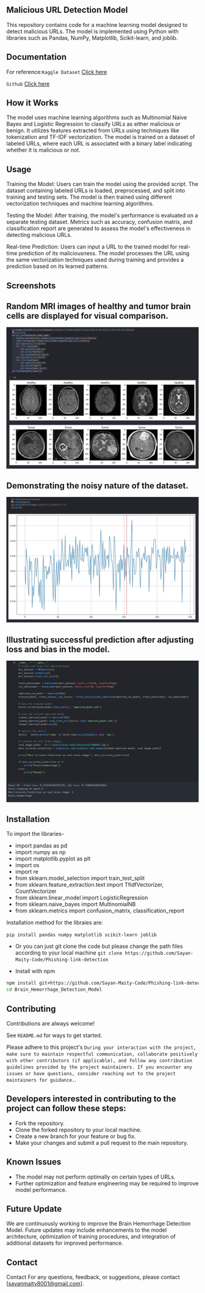 
## Malicious URL Detection Model
This repository contains code for a machine learning model designed to detect malicious URLs. The model is implemented using Python with libraries such as Pandas, NumPy, Matplotlib, Scikit-learn, and joblib.


## Documentation
For reference:`Kaggle Dataset`
[Click here](https://www.kaggle.com/datasets/sid321axn/malicious-urls-dataset)


`Github`
[Click here](https://github.com/topics/malicious-url-detection)


## How it Works
The model uses machine learning algorithms such as Multinomial Naive Bayes and Logistic Regression to classify URLs as either malicious or benign. It utilizes features extracted from URLs using techniques like tokenization and TF-IDF vectorization. The model is trained on a dataset of labeled URLs, where each URL is associated with a binary label indicating whether it is malicious or not.

## Usage
Training the Model: Users can train the model using the provided script. The dataset containing labeled URLs is loaded, preprocessed, and split into training and testing sets. The model is then trained using different vectorization techniques and machine learning algorithms.

Testing the Model: After training, the model's performance is evaluated on a separate testing dataset. Metrics such as accuracy, confusion matrix, and classification report are generated to assess the model's effectiveness in detecting malicious URLs.

Real-time Prediction: Users can input a URL to the trained model for real-time prediction of its maliciousness. The model processes the URL using the same vectorization techniques used during training and provides a prediction based on its learned patterns.
## Screenshots
## Random MRI images of healthy and tumor brain cells are displayed for visual comparison.
![MRI Images Comparison](https://github.com/Sayan-Maity-Code/Brain_Hemorrhage_Detection_Model/blob/main/Screenshots/healthy%26Tumor%20brain%20mri%20img%20for%20comparison.jpg)
                        

## Demonstrating the noisy nature of the dataset.

![Noisy Data](https://github.com/Sayan-Maity-Code/Brain_Hemorrhage_Detection_Model/blob/main/Screenshots/That's%20how%20franctuating%20it%20was%20for%20our%20dataset%20previously.jpg)


## Illustrating successful prediction after adjusting loss and bias in the model.
![Model Success](https://github.com/Sayan-Maity-Code/Brain_Hemorrhage_Detection_Model/blob/main/Screenshots/Success.jpg)




## Installation
To import the libraries-
- import pandas as pd
- import numpy as np
- import matplotlib.pyplot as plt 
- import os
- import re
- from sklearn.model_selection import train_test_split
- from sklearn.feature_extraction.text import TfidfVectorizer, CountVectorizer
- from sklearn.linear_model import LogisticRegression
- from sklearn.naive_bayes import MultinomialNB
- from sklearn.metrics import confusion_matrix, classification_report

Installation method for the libraies are:


```pip install pandas numpy matplotlib scikit-learn joblib```
- Or you can just git clone the code but please change the path files according to your local machine
```git clone https://github.com/Sayan-Maity-Code/Phishing-link-detection```


- Install with npm

```bash
npm install git+https://github.com/Sayan-Maity-Code/Phishing-link-detection
cd Brain_Hemorrhage_Detection_Model
```

## Contributing

Contributions are always welcome!

See `README.md` for ways to get started.

Please adhere to this project's `During your interaction with the project, make sure to maintain respectful communication, collaborate positively with other contributors (if applicable), and follow any contribution guidelines provided by the project maintainers. If you encounter any issues or have questions, consider reaching out to the project maintainers for guidance.`.

## Developers interested in contributing to the project can follow these steps:

- Fork the repository.
- Clone the forked repository to your local machine.
- Create a new branch for your feature or bug fix.
- Make your changes and submit a pull request to the main repository.


## Known Issues
- The model may not perform optimally on certain types of URLs.
- Further optimization and feature engineering may be required to improve model performance.
## Future Update
We are continuously working to improve the Brain Hemorrhage Detection Model. Future updates may include enhancements to the model architecture, optimization of training procedures, and integration of additional datasets for improved performance.

## Contact
Contact
For any questions, feedback, or suggestions, please contact [sayanmaity8001@gmail.com].
